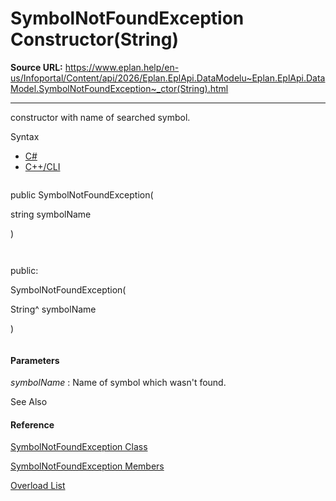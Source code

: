 # SymbolNotFoundException Constructor(String)

**Source URL:** https://www.eplan.help/en-us/Infoportal/Content/api/2026/Eplan.EplApi.DataModelu~Eplan.EplApi.DataModel.SymbolNotFoundException~_ctor(String).html

---

constructor with name of searched symbol.

Syntax

- [C#](#i-syntax-CS)
- [C++/CLI](#i-syntax-CPP2005)

```
```
public SymbolNotFoundException( 
   string symbolName
)
```
```

```
```
public:
SymbolNotFoundException( 
   String^ symbolName
)
```
```

#### Parameters

*symbolName*
:   Name of symbol which wasn't found.



See Also

#### Reference

[SymbolNotFoundException Class](Eplan.EplApi.DataModelu~Eplan.EplApi.DataModel.SymbolNotFoundException.html)
  
[SymbolNotFoundException Members](Eplan.EplApi.DataModelu~Eplan.EplApi.DataModel.SymbolNotFoundException_members.html)
  
[Overload List](Eplan.EplApi.DataModelu~Eplan.EplApi.DataModel.SymbolNotFoundException~_ctor.html)